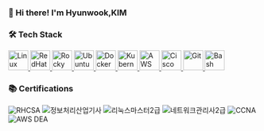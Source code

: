 ### 👋 Hi there! I'm Hyunwook,KIM


### 🛠 Tech Stack
<p align="left">
  <a href="https://www.linux.org" target="_blank">
    <img src="https://cdn.jsdelivr.net/gh/devicons/devicon/icons/linux/linux-original.svg" height="40" alt="Linux" />
  </a>
  <a href="https://www.redhat.com" target="_blank">
    <img src="https://cdn.jsdelivr.net/gh/devicons/devicon/icons/redhat/redhat-original.svg" height="40" alt="RedHat" />
  </a>
  <a href="https://rockylinux.org/" target="_blank">
    <img src="https://cdn.jsdelivr.net/gh/devicons/devicon/icons/rockylinux/rockylinux-original.svg" height="40" alt="Rocky Linux" />
  </a>
  <a href="https://ubuntu.com/" target="_blank">
    <img src="https://cdn.jsdelivr.net/gh/devicons/devicon/icons/ubuntu/ubuntu-plain.svg" height="40" alt="Ubuntu" />
  </a>
  <a href="https://www.docker.com/" target="_blank">
    <img src="https://cdn.jsdelivr.net/gh/devicons/devicon/icons/docker/docker-original.svg" height="40" alt="Docker" />
  </a>
  <a href="https://kubernetes.io/" target="_blank">
    <img src="https://cdn.jsdelivr.net/gh/devicons/devicon/icons/kubernetes/kubernetes-plain.svg" height="40" alt="Kubernetes" />
  </a>
  <a href="https://aws.amazon.com/" target="_blank">
    <img src="https://cdn.jsdelivr.net/gh/devicons/devicon/icons/amazonwebservices/amazonwebservices-original-wordmark.svg" height="40" alt="AWS" />
  </a>
  <a href="https://www.cisco.com/" target="_blank">
    <img src="https://cdn.simpleicons.org/cisco/1BA0D7" height="40" alt="Cisco" />
  </a>
  <a href="https://git-scm.com/" target="_blank">
    <img src="https://cdn.jsdelivr.net/gh/devicons/devicon/icons/git/git-original.svg" height="40" alt="Git" />
  </a>
  <a href="https://www.gnu.org/software/bash/" target="_blank">
    <img src="https://cdn.jsdelivr.net/gh/devicons/devicon/icons/bash/bash-original.svg" height="40" alt="Bash" />
  </a>
</p>





### 📚 Certifications
![RHCSA](https://img.shields.io/badge/RHCSA-RedHat-EE0000?logo=redhat&logoColor=white)
![정보처리산업기사](https://img.shields.io/badge/정보처리산업기사-KR-blue)
![리눅스마스터2급](https://img.shields.io/badge/Linux_Master-2급-yellow?logo=linux&logoColor=black)
![네트워크관리사2급](https://img.shields.io/badge/Network_Manager-2급-green)
![CCNA](https://img.shields.io/badge/Cisco-CCNA-1BA0D7?logo=cisco&logoColor=white)
![AWS DEA](https://img.shields.io/badge/AWS-DEA-232F3E?logo=amazonaws&logoColor=white)
